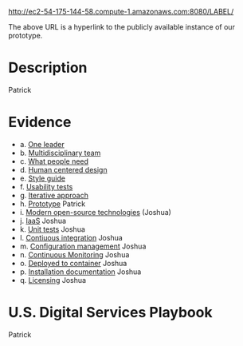 http://ec2-54-175-144-58.compute-1.amazonaws.com:8080/LABEL/

The above URL is a hyperlink to the publicly available instance of our prototype.

# Description #

Patrick

# Evidence #

* a. [One leader](https://projects.semanticbits.com/confluence/display/LABEL/Leader)
* b. [Multidisciplinary team](https://projects.semanticbits.com/confluence/display/LABEL/Resources)
* c. [What people need](https://projects.semanticbits.com/confluence/display/LABEL/Users)
* d. [Human centered design](https://projects.semanticbits.com/confluence/display/LABEL/Human-centered+Design)
* e. [Style guide](https://projects.semanticbits.com/confluence/display/LABEL/UI+Style+Guide)
* f. [Usability tests](https://projects.semanticbits.com/confluence/display/LABEL/Users)
* g. [Iterative approach](https://projects.semanticbits.com/confluence/display/LABEL/Schedule)
* h. [Prototype]() Patrick
* i. [Modern open-source technologies]() (Joshua)
* j. [IaaS]() Joshua
* k. [Unit tests]() Joshua
* l. [Contiuous integration]() Joshua
* m. [Configuration management]() Joshua
* n. [Continuous Monitoring]() Joshua
* o. [Deployed to container]() Joshua
* p. [Installation documentation]() Joshua
* q. [Licensing]() Joshua

# U.S. Digital Services Playbook #

Patrick
